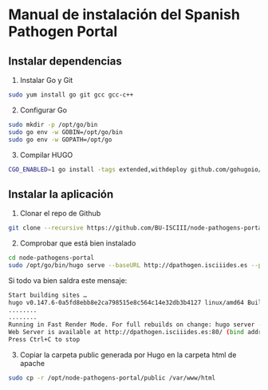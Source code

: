# Manual de instalación del Spanish Pathogen Portal

## Instalar dependencias

1. Instalar Go y Git

```bash
sudo yum install go git gcc gcc-c++
```

2. Configurar Go

```bash
sudo mkdir -p /opt/go/bin 
sudo go env -w GOBIN=/opt/go/bin
sudo go env -w GOPATH=/opt/go
```

3. Compilar HUGO

```bash
CGO_ENABLED=1 go install -tags extended,withdeploy github.com/gohugoio/hugo@latest
```

## Instalar la aplicación

1. Clonar el repo de Github

```bash
git clone --recursive https://github.com/BU-ISCIII/node-pathogens-portal.git
```

2. Comprobar que está bien instalado

```bash
cd node-pathogens-portal
sudo /opt/go/bin/hugo serve --baseURL http://dpathogen.isciiides.es --port 80 --bind 172.20.10.33
```

Si todo va bien saldra este mensaje:

```bash
Start building sites … 
hugo v0.147.6-0a5fd8ebb8e2ca798515e8c564c14e32db3b4127 linux/amd64 BuildDate=2025-05-27T11:17:16Z VendorInfo=gohugoio
........
........
Running in Fast Render Mode. For full rebuilds on change: hugo server --disableFastRender
Web Server is available at http://dpathogen.isciiides.es:80/ (bind address 172.20.10.33)
Press Ctrl+C to stop
```

3. Copiar la carpeta public generada por Hugo en la carpeta html de apache

```bash
sudo cp -r /opt/node-pathogens-portal/public /var/www/html
```